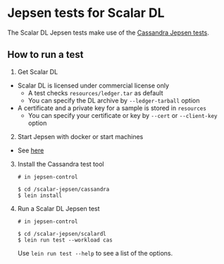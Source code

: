 # Jepsen tests for Scalar DL

The Scalar DL Jepsen tests make use of the [Cassandra Jepsen tests](https://github.com/scalar-labs/scalar-jepsen/tree/master/cassandra).

## How to run a test
1. Get Scalar DL
  - Scalar DL is licensed under commercial license only
    - A test checks `resources/ledger.tar` as default
    - You can specify the DL archive by `--ledger-tarball` option
  - A certificate and a private key for a sample is stored in `resources`
    - You can specify your certificate or key by `--cert` or `--client-key` option

2. Start Jepsen with docker or start machines
  - See [here](https://github.com/scalar-labs/scalar-jepsen)

3. Install the Cassandra test tool

    ```
    # in jepsen-control

    $ cd /scalar-jepsen/cassandra
    $ lein install
    ```

4. Run a Scalar DL Jepsen test

    ```
    # in jepsen-control

    $ cd /scalar-jepsen/scalardl
    $ lein run test --workload cas
    ```

    Use `lein run test --help` to see a list of the options.
